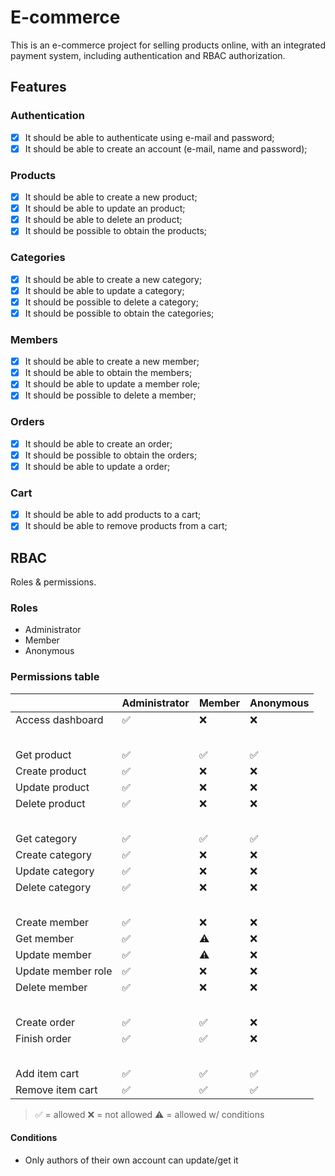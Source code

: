# E-commerce

This is an e-commerce project for selling products online, with an integrated payment system, including authentication and RBAC authorization.

## Features

### Authentication

- [x] It should be able to authenticate using e-mail and password;
- [x] It should be able to create an account (e-mail, name and password);

### Products

- [x] It should be able to create a new product;
- [x] It should be able to update an product;
- [x] It should be able to delete an product;
- [x] It should be possible to obtain the products;

### Categories

- [x] It should be able to create a new category;
- [x] It should be able to update a category;
- [x] It should be possible to delete a category;
- [x] It should be possible to obtain the categories;

### Members

- [x] It should be able to create a new member;
- [x] It should be able to obtain the members;
- [x] It should be able to update a member role;
- [x] It should be possible to delete a member;

### Orders

- [x] It should be able to create an order;
- [x] It should be possible to obtain the orders;
- [x] It should be able to update a order;

### Cart

- [x] It should be able to add products to a cart;
- [x] It should be able to remove products from a cart;

## RBAC

Roles & permissions.

### Roles

- Administrator
- Member
- Anonymous

### Permissions table

|                    | Administrator | Member | Anonymous |
| ------------------ | ------------- | ------ | --------- |
| Access dashboard   | ✅            | ❌     | ❌        |
| ㅤ                 |               |        |           |
| Get product        | ✅            | ✅     | ✅        |
| Create product     | ✅            | ❌     | ❌        |
| Update product     | ✅            | ❌     | ❌        |
| Delete product     | ✅            | ❌     | ❌        |
| ㅤ                 |               |        |           |
| Get category       | ✅            | ✅     | ✅        |
| Create category    | ✅            | ❌     | ❌        |
| Update category    | ✅            | ❌     | ❌        |
| Delete category    | ✅            | ❌     | ❌        |
| ㅤ                 |               |        |           |
| Create member      | ✅            | ❌     | ❌        |
| Get member         | ✅            | ⚠️     | ❌        |
| Update member      | ✅            | ⚠️     | ❌        |
| Update member role | ✅            | ❌     | ❌        |
| Delete member      | ✅            | ❌     | ❌        |
| ㅤ                 |               |        |           |
| Create order       | ✅            | ✅     | ❌        |
| Finish order       | ✅            | ✅     | ❌        |
| ㅤ                 |               |        |           |
| Add item cart      | ✅            | ✅     | ✅        |
| Remove item cart   | ✅            | ✅     | ✅        |

> ✅ = allowed
> ❌ = not allowed
> ⚠️ = allowed w/ conditions

#### Conditions

- Only authors of their own account can update/get it
